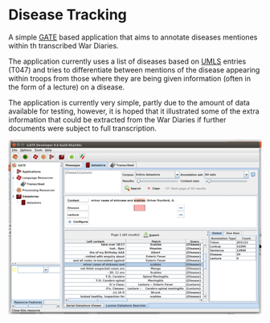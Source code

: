 # Disease Tracking

A simple [GATE](http://gate.ac.uk) based application that aims to annotate diseases mentiones within th transcribed War Diaries.

The application currently uses a list of diseases based on [UMLS](https://www.nlm.nih.gov/research/umls/) entries (T047) and tries to differentiate between mentions of the disease appearing within troops from those where they are being given information (often in the form of a lecture) on a disease.

The application is currently very simple, partly due to the amount of data available for testing, however, it is hoped that it illustrated some of the extra information that could be extracted from the War Diaries if further documents were subject to full transcription.

![GATE Example](./examples.png)
